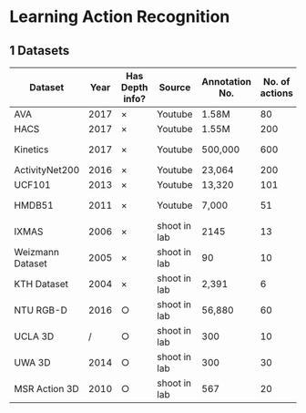 # Learning Action Recognition
## 1 Datasets
| Dataset | Year | Has Depth info? | Source | Annotation No. | No. of actions | Website |
| ------- | ---- | --------------- | ------ | -------------- | -------------- | ------- |
|AVA| 2017|	×|Youtube|	1.58M|	80	|https://research.google.com/ava/|
|HACS| 2017| ×|	Youtube|	1.55M|	200	|http://hacs.csail.mit.edu/|
|Kinetics| 2017|	×|Youtube|	500,000	| 600|https://deepmind.com/research/open-source/open-source-datasets/kinetics/|
|ActivityNet200| 2016|	×|Youtube| 23,064| 200| http://activity-net.org/index.html|
|UCF101| 2013|	×|	Youtube| 13,320	|101|	http://crcv.ucf.edu/data/UCF101.php|
|HMDB51| 2011|	×|	Youtube| 7,000|	51|	http://serre-lab.clps.brown.edu/resource/hmdb-a-large-human-motion-database/|
|IXMAS| 2006|×	| shoot in lab| 2145|	13|	http://4drepository.inrialpes.fr/public/viewgroup/6|
|Weizmann Dataset| 2005	| ×| shoot in lab| 90| 10|http://www.wisdom.weizmann.ac.il/~vision/SpaceTimeActions.html|
|KTH Dataset| 2004	| ×| shoot in lab|	2,391| 6|http://www.nada.kth.se/cvap/actions/|
|NTU RGB-D| 2016 | ○| shoot in lab| 56,880|	60|	http://rose1.ntu.edu.sg/Datasets/actionRecognition.asp|
|UCLA 3D|	/	| ○| shoot in lab|300| 10|	http://users.eecs.northwestern.edu/~jwa368/my_data.html|
|UWA 3D| 2014| ○|	shoot in lab|	300| 30|	http://staffhome.ecm.uwa.edu.au/~00053650/databases.html|
|MSR Action 3D|	2010|	○| shoot in lab| 567|	20|	https://www.uow.edu.au/~wanqing/#Datasets|
